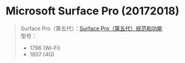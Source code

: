 # Microsoft Surface Pro (20172018)

> Surface Pro（第五代）：[Surface Pro（第五代）规范和功能](https://support.microsoft.com/zh-cn/surface/surface-pro-%E7%AC%AC%E4%BA%94%E4%BB%A3-%E8%A7%84%E6%A0%BC%E5%92%8C%E5%8A%9F%E8%83%BD-42d321e4-52d6-dcb1-e014-9ffc76fbca14)  
> 型号：  
>
> - 1796 (Wi-Fi)
> -  1807 (4G) 